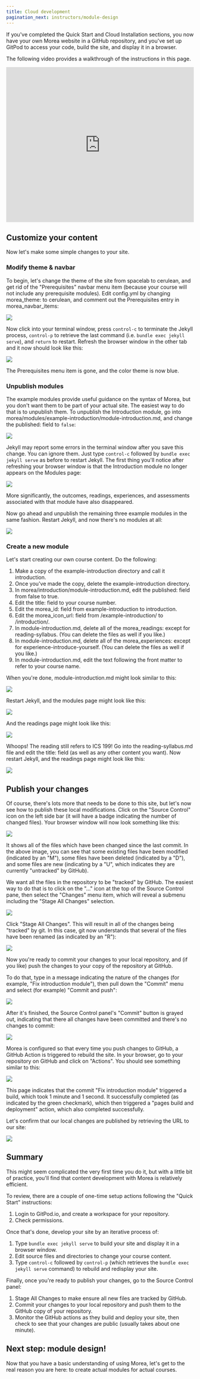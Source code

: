```yaml
---
title: Cloud development
pagination_next: instructors/module-design
---
```


If you've completed the Quick Start and Cloud Installation sections, you now have your own Morea website in a GitHub repository, and you've set up GitPod to access your code, build the site, and display it in a browser. 

The following video provides a walkthrough of the instructions in this page.

<iframe width="100%" height="415" src="https://www.youtube.com/embed/M0v-lRPzxw4" title="YouTube video player" frameborder="0" allow="accelerometer; autoplay; clipboard-write; encrypted-media; gyroscope; picture-in-picture; web-share" allowfullscreen></iframe>

## Customize your content

Now let's make some simple changes to your site.

### Modify theme & navbar

To begin, let's change the theme of the site from spacelab to cerulean, and get rid of the "Prerequisites" navbar menu item (because your course will not include any prerequisite modules).  Edit config.yml by changing morea_theme: to cerulean, and comment out the Prerequisites entry in morea_navbar_items:

![](/img/cloud-development/gitpod-2.0.png)

Now click into your terminal window, press `control-c` to terminate the Jekyll process, `control-p` to retrieve the last command (i.e. `bundle exec jekyll serve`), and `return` to restart. Refresh the browser window in the other tab and it now should look like this:

![](/img/cloud-development/gitpod-2.1.png)

The Prerequisites menu item is gone, and the color theme is now blue.

### Unpublish modules

The example modules provide useful guidance on the syntax of Morea, but you don't want them to be part of your actual site. The easiest way to do that is to unpublish them. To unpublish the Introduction module, go into morea/modules/example-introduction/module-introduction.md, and change the published: field to `false`:

![](/img/cloud-development/gitpod-2.2.png)

Jekyll may report some errors in the terminal window after you save this change. You can ignore them. Just type `control-c` followed by `bundle exec jekyll serve` as before to restart Jekyll. The first thing you'll notice after refreshing your browser window is that the Introduction module no longer appears on the Modules page:

![](/img/cloud-development/gitpod-2.3.png)

More significantly, the outcomes, readings, experiences, and assessments associated with that module have also disappeared.

Now go ahead and unpublish the remaining three example modules in the same fashion. Restart Jekyll, and now there's no modules at all:

![](/img/cloud-development/gitpod-2.4.png)

### Create a new  module

Let's start creating our own course content. Do the following:

1. Make a copy of the example-introduction directory and call it introduction.
2. Once you've made the copy, delete the example-introduction directory.
3. In morea/introduction/module-introduction.md, edit the published: field from false to true.
4. Edit the title: field to your course number.
5. Edit the morea_id: field from example-introduction to introduction.
6. Edit the morea_icon_url: field from /example-introduction/ to /introduction/.
7. In module-introduction.md, delete all of the morea_readings: except for reading-syllabus. (You can delete the files as well if you like.)
8. In module-introduction.md, delete all of the morea_experiences: except for experience-introduce-yourself. (You can delete the files as well if you like.) 
9. In module-introduction.md, edit the text following the front matter to refer to your course name.

When you're done, module-introduction.md might look similar to this:

![](/img/cloud-development/gitpod-2.5.png)

Restart Jekyll, and the modules page might look like this:

![](/img/cloud-development/gitpod-2.6.png)

And the readings page might look like this:

![](/img/cloud-development/gitpod-2.7.png)

Whoops! The reading still refers to ICS 199!  Go into the reading-syllabus.md file and edit the title: field (as well as any other content you want).  Now restart Jekyll, and the readings page might look like this:

![](/img/cloud-development/gitpod-2.8.png)

## Publish your changes

Of course, there's lots more that needs to be done to this site, but let's now see how to publish these local modifications.  Click on the "Source Control" icon on the left side bar (it will have a badge indicating the number of changed files). Your browser window will now look something like this:

![](/img/cloud-development/gitpod-2.9.png)

It shows all of the files which have been changed since the last commit. In the above image, you can see that some existing files have been modified (indicated by an "M"), some files have been deleted (indicated by a "D"), and some files are new (indicating by a "U", which indicates they are currently "untracked" by GitHub). 

We want all the files in the repository to be "tracked" by GitHub. The easiest way to do that is to click on the "..." icon at the top of the Source Control pane, then select the "Changes" menu item, which will reveal a submenu including the "Stage All Changes" selection. 

![](/img/cloud-development/gitpod-2.10.png)

Click "Stage All Changes". This will result in all of the changes being "tracked" by git. In this case, git now understands that several of the files have been renamed (as indicated by an "R"):

![](/img/cloud-development/gitpod-2.11.png)

Now you're ready to commit your changes to your local repository, and (if you like) push the changes to your copy of the repository at GitHub. 

To do that, type in a message indicating the nature of the changes (for example, "Fix introduction module"), then pull down the "Commit" menu and select (for example) "Commit and push":

![](/img/cloud-development/gitpod-2.12.png)

After it's finished, the Source Control panel's "Commit" button is grayed out, indicating that there all changes have been committed and there's no changes to commit:

![](/img/cloud-development/gitpod-2.13.png)


Morea is configured so that every time you push changes to GitHub, a GitHub Action is triggered to rebuild the site. In your browser, go to your repository on GitHub and click on "Actions". You should see something similar to this:

![](/img/cloud-development/gitpod-2.14.png)

This page indicates that the commit "Fix introduction module" triggered a build, which took 1 minute and 1 second. It successfully completed (as indicated by the green checkmark), which then triggered a "pages build and deployment" action, which also completed successfully.

Let's confirm that our local changes are published by retrieving the URL to our site:

![](/img/cloud-development/gitpod-2.15.png)

## Summary

This might seem complicated the very first time you do it, but with a little bit of practice, you'll find that content development with Morea is relatively efficient.

To review, there are a couple of one-time setup actions following the "Quick Start" instructions:

1. Login to GitPod.io, and create a workspace for your repository.
2. Check permissions.

Once that's done, develop your site by an iterative process of:

1. Type `bundle exec jekyll serve` to build your site and display it in a browser window.
2. Edit source files and directories to change your course content.
3. Type `control-c` followed by `control-p` (which retrieves the `bundle exec jekyll serve` command) to rebuild and redisplay your site.

Finally, once you're ready to publish your changes, go to the Source Control panel:

1. Stage All Changes to make ensure all new files are tracked by GitHub.
2. Commit your changes to your local repository and push them to the GitHub copy of your repository.
3. Monitor the GitHub actions as they build and deploy your site, then check to see that your changes are public (usually takes about one minute).

## Next step: module design!

Now that you have a basic understanding of using Morea, let's get to the real reason you are here: to create actual modules for actual courses.
